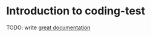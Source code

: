 # Introduction to coding-test

TODO: write [great documentation](http://jacobian.org/writing/what-to-write/)
